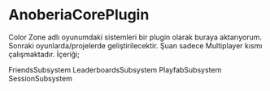 # AnoberiaCorePlugin

Color Zone adlı oyunumdaki sistemleri bir plugin olarak buraya aktarıyorum. Sonraki oyunlarda/projelerde geliştirilecektir. Şuan sadece Multiplayer kısmı çalışmaktadır. İçeriği;

FriendsSubsystem
LeaderboardsSubsystem
PlayfabSubsystem
SessionSubsystem
